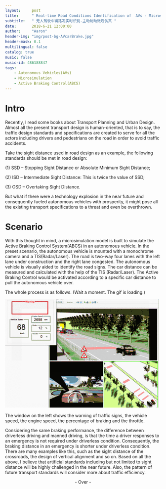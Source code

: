 ```yaml
---
layout:     post
title:      " Real-time Road Conditions Identification of  AVs - Microsimulation with ABCS "
subtitle:   " 无人驾驶车辆路况实时识别-主动制动微观仿真 "
date:       2018-6-21 12:00:00
author:     "Aaron"
header-img: "img/post-bg-AVcarBrake.jpg"
header-mask: 0.1
multilingual: false
catalog: true
music: false
music-id: 486188847
tags:
    - Autonomous Vehicles(AVs)
    - Microsimulation
    - Active Braking Control(ABCS)
---
```



# Intro
Recently, I read some books about Transport Planning and Urban Design. Almost all the present transport design is human-oriented, that is to say, the traffic design standards and specifications are created to serve for all the actors including drivers and pedestrians on the road in order to avoid traffic accidents.

Take the sight distance used in road design as an example, the following standards should be met in road design:

(1) SSD – Stopping Sight Distance or Absolute Minimum Sight Distance;

(2) ISD – Intermediate Sight Distance: This is twice the value of SSD;

(3) OSD – Overtaking Sight Distance.

But what if there were a technology explosion in the near future and consequently fueled autonomous vehicles with prosperity, it might pose all the existing transport specifications to a threat and even be overthrown.

# Scenario
With this thought in mind, a microsimulation model is built to simulate the Active Braking Control System(ABCS) in an autonomous vehicle. In the preset scenario, the autonomous vehicle is mounted with a monochrome camera and a TIS(Radar/Laser). The road is two-way four lanes with the left lane under construction and the right lane congested. The autonomous vehicle is visually aided to identify the road signs. The car distance can be measured and calculated with the help of the TIS (Radar/Laser). The Active Braking Control would be activated according to a specific car distance to pull the autonomous vehicle over.

The whole process is as follows. (Wait a moment. The gif is loading.)


![AVcarBrake](/img/in-post/2018-6-21-AVcarBrake/AVcarBrake.gif)


The window on the left shows the warning of traffic signs, the vehicle speed, the engine speed, the percentage of braking and the throttle.

Considering the same braking performance, the difference between driverless driving and manned driving, is that the time a driver responses to an emergency is not required under driverless condition. Consequently, the braking distance in an emergency is shorter under driverless condition. There are many examples like this, such as the sight distance of the crossroads, the design of vertical alignment and so on. Based on all the above, I believe that artificial standards including but not limited to sight distance will be highly challenged in the near future. Also, the pattern of future transport standards will consider more about traffic efficiency.

<center>- Over -</center>
